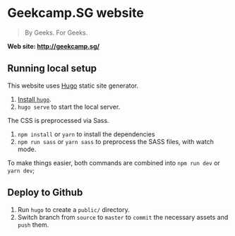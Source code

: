 Geekcamp.SG website
===

> By Geeks. For Geeks.

**Web site: http://geekcamp.sg/**

Running local setup
--

This website uses [Hugo](https://gohugo.io/) static site generator.

1. [Install `hugo`](https://gohugo.io/getting-started/installing/).
2. `hugo serve` to start the local server.

The CSS is preprocessed via Sass.

1. `npm install` or `yarn` to install the dependencies
2. `npm run sass` or `yarn sass` to preprocess the SASS files, with watch mode.

To make things easier, both commands are combined into `npm run dev` or `yarn dev`;

Deploy to Github
--

1. Run `hugo` to create a `public/` directory.
2. Switch branch from `source` to `master` to `commit` the necessary assets and `push` them.
